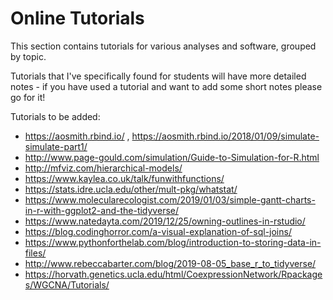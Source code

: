 # Online Tutorials

This section contains tutorials for various analyses and software, grouped by topic.

Tutorials that I've specifically found for students will have more detailed notes - if you have used a tutorial and want to add some short notes please go for it!


Tutorials to be added:

* https://aosmith.rbind.io/ , https://aosmith.rbind.io/2018/01/09/simulate-simulate-part1/
*  http://www.page-gould.com/simulation/Guide-to-Simulation-for-R.html
* http://mfviz.com/hierarchical-models/
* https://www.kaylea.co.uk/talk/funwithfunctions/ 
* https://stats.idre.ucla.edu/other/mult-pkg/whatstat/ 
* https://www.molecularecologist.com/2019/01/03/simple-gantt-charts-in-r-with-ggplot2-and-the-tidyverse/
* https://www.natedayta.com/2019/12/25/owning-outlines-in-rstudio/
* https://blog.codinghorror.com/a-visual-explanation-of-sql-joins/ 
* https://www.pythonforthelab.com/blog/introduction-to-storing-data-in-files/
* http://www.rebeccabarter.com/blog/2019-08-05_base_r_to_tidyverse/ 
* https://horvath.genetics.ucla.edu/html/CoexpressionNetwork/Rpackages/WGCNA/Tutorials/
